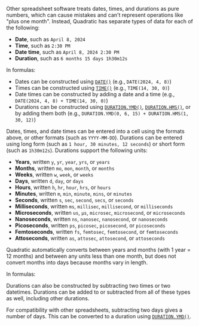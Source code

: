 Other spreadsheet software treats dates, times, and durations as pure numbers, which can cause mistakes and can't represent operations like "plus one month". Instead, Quadratic has separate types of data for each of the following:

- **Date**, such as `April 8, 2024`
- **Time**, such as `2:30 PM`
- **Date time**, such as `April 8, 2024 2:30 PM`
- **Duration**, such as `6 months 15 days 1h30m12s`

In formulas:

- Dates can be constructed using [`DATE()`](#date) (e.g., `DATE(2024, 4, 8)`)
- Times can be constructed using [`TIME()`](#time) (e.g., `TIME(14, 30, 0)`)
- Date times can be constructed by adding a date and a time (e.g., `DATE(2024, 4, 8) + TIME(14, 30, 0)`)
- Durations can be constructed using [`DURATION.YMD()`](#durationymd), [`DURATION.HMS()`](#durationhms), or by adding them both (e.g., `DURATION.YMD(0, 6, 15) + DURATION.HMS(1, 30, 12)`)

Dates, times, and date times can be entered into a cell using the formats above, or other formats (such as `YYYY-MM-DD`). Durations can be entered using long form (such as `1 hour, 30 minutes, 12 seconds`) or short form (such as `1h30m12s`). Durations support the following units:

- **Years**, written `y`, `yr`, `year`, `yrs`, or `years`
- **Months**, written `mo`, `mon`, `month`, or `months`
- **Weeks**, written `w`, `week`, or `weeks`
- **Days**, written `d`, `day`, or `days`
- **Hours**, written `h`, `hr`, `hour`, `hrs`, or `hours`
- **Minutes**, written `m`, `min`, `minute`, `mins`, or `minutes`
- **Seconds**, written `s`, `sec`, `second`, `secs`, or `seconds`
- **Milliseconds**, written `ms`, `millisec`, `millisecond`, or `milliseconds`
- **Microseconds**, written `us`, `µs`, `microsec`, `microsecond`, or `microseconds`
- **Nanoseconds**, written `ns`, `nanosec`, `nanosecond`, or `nanoseconds`
- **Picoseconds**, written `ps`, `picosec`, `picosecond`, or `picoseconds`
- **Femtoseconds**, written `fs`, `femtosec`, `femtosecond`, or `femtoseconds`
- **Attoseconds**, written `as`, `attosec`, `attosecond`, or `attoseconds`

Quadratic automatically converts between years and months (with 1 year = 12 months) and between any units less than one month, but does not convert months into days because months vary in length.

In formulas:

Durations can also be constructed by subtracting two times or two datetimes. Durations can be added to or subtracted from all of these types as well, including other durations.

For compatibility with other spreadsheets, subtracting two days gives a number of days. This can be converted to a duration using [`DURATION.YMD()`](#durationymd).
